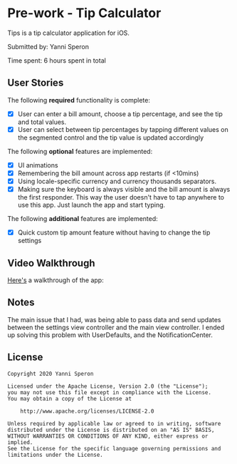 # Pre-work - Tip Calculator

Tips is a tip calculator application for iOS.

Submitted by: Yanni Speron

Time spent: 6 hours spent in total

## User Stories

The following **required** functionality is complete:

* [x] User can enter a bill amount, choose a tip percentage, and see the tip and total values.
* [x] User can select between tip percentages by tapping different values on the segmented control and the tip value is updated accordingly

The following **optional** features are implemented:

* [x] UI animations
* [x] Remembering the bill amount across app restarts (if <10mins)
* [x] Using locale-specific currency and currency thousands separators.
* [x] Making sure the keyboard is always visible and the bill amount is always the first responder. This way the user doesn't have to tap anywhere to use this app. Just launch the app and start typing.

The following **additional** features are implemented:

* [x] Quick custom tip amount feature without having to change the tip settings

## Video Walkthrough

[Here's](https://i.imgur.com/Q8MfeUD.gif) a walkthrough of the app:

## Notes

The main issue that I had, was being able to pass data and send updates between the settings view controller and the main view controller. I ended up solving this problem with UserDefaults, and the NotificationCenter.

## License

    Copyright 2020 Yanni Speron

    Licensed under the Apache License, Version 2.0 (the "License");
    you may not use this file except in compliance with the License.
    You may obtain a copy of the License at

        http://www.apache.org/licenses/LICENSE-2.0

    Unless required by applicable law or agreed to in writing, software
    distributed under the License is distributed on an "AS IS" BASIS,
    WITHOUT WARRANTIES OR CONDITIONS OF ANY KIND, either express or implied.
    See the License for the specific language governing permissions and
    limitations under the License.
